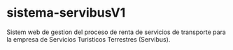 # sistema-servibusV1
Sistem web de gestion del proceso de renta de servicios de transporte para la empresa de Servicios Turisticos Terrestres (Servibus).
